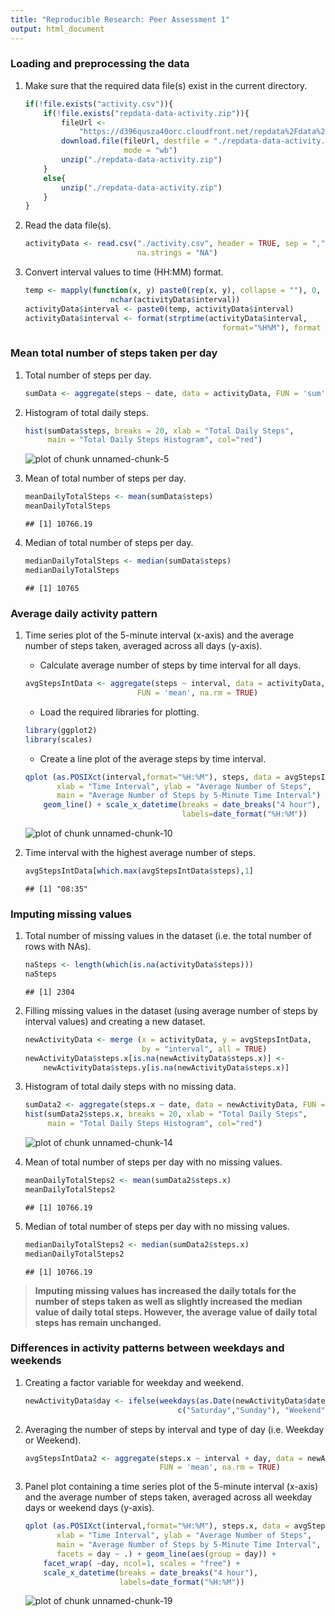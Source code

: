 ```yaml
---
title: "Reproducible Research: Peer Assessment 1"
output: html_document
---
```


### Loading and preprocessing the data

1. Make sure that the required data file(s) exist in the current directory.
    
    ```r
    if(!file.exists("activity.csv")){
        if(!file.exists("repdata-data-activity.zip")){
            fileUrl <- 
                "https://d396qusza40orc.cloudfront.net/repdata%2Fdata%2Factivity.zip"
            download.file(fileUrl, destfile = "./repdata-data-activity.zip",
                          mode = "wb")
            unzip("./repdata-data-activity.zip")
        }
        else{
            unzip("./repdata-data-activity.zip")    
        }
    }
    ```

2. Read the data file(s).
    
    ```r
    activityData <- read.csv("./activity.csv", header = TRUE, sep = ",",
                             na.strings = "NA")
    ```

3. Convert interval values to time (HH:MM) format.
    
    ```r
    temp <- mapply(function(x, y) paste0(rep(x, y), collapse = ""), 0, 4 - 
                       nchar(activityData$interval))
    activityData$interval <- paste0(temp, activityData$interval)
    activityData$interval <- format(strptime(activityData$interval,
                                                format="%H%M"), format = "%H:%M")
    ```


### Mean total number of steps taken per day

1. Total number of steps per day.
    
    ```r
    sumData <- aggregate(steps ~ date, data = activityData, FUN = 'sum')
    ```

2. Histogram of total daily steps.
    
    ```r
    hist(sumData$steps, breaks = 20, xlab = "Total Daily Steps",
         main = "Total Daily Steps Histogram", col="red")
    ```
    
    ![plot of chunk unnamed-chunk-5](figure/unnamed-chunk-5-1.png) 

3. Mean of total number of steps per day.
    
    ```r
    meanDailyTotalSteps <- mean(sumData$steps)
    meanDailyTotalSteps
    ```
    
    ```
    ## [1] 10766.19
    ```

4. Median of total number of steps per day.
    
    ```r
    medianDailyTotalSteps <- median(sumData$steps)
    medianDailyTotalSteps
    ```
    
    ```
    ## [1] 10765
    ```


### Average daily activity pattern

1. Time series plot of the 5-minute interval (x-axis) and the average number of steps taken, averaged across all days (y-axis).
    + Calculate average number of steps by time interval for all days.
    
    ```r
    avgStepsIntData <- aggregate(steps ~ interval, data = activityData, 
                             FUN = 'mean', na.rm = TRUE)
    ```
    + Load the required libraries for plotting.
    
    ```r
    library(ggplot2)
    library(scales)
    ```
    + Create a line plot of the average steps by time interval.
    
    ```r
    qplot (as.POSIXct(interval,format="%H:%M"), steps, data = avgStepsIntData, 
           xlab = "Time Interval", ylab = "Average Number of Steps", 
           main = "Average Number of Steps by 5-Minute Time Interval") +
        geom_line() + scale_x_datetime(breaks = date_breaks("4 hour"), 
                                       labels=date_format("%H:%M"))
    ```
    
    ![plot of chunk unnamed-chunk-10](figure/unnamed-chunk-10-1.png) 

2. Time interval with the highest average number of steps.
    
    ```r
    avgStepsIntData[which.max(avgStepsIntData$steps),1]
    ```
    
    ```
    ## [1] "08:35"
    ```


### Imputing missing values

1. Total number of missing values in the dataset (i.e. the total number of rows with NAs).
    
    ```r
    naSteps <- length(which(is.na(activityData$steps)))
    naSteps
    ```
    
    ```
    ## [1] 2304
    ```

2. Filling missing values in the dataset (using average number of steps by interval values) and creating a new dataset.
    
    ```r
    newActivityData <- merge (x = activityData, y = avgStepsIntData, 
                              by = "interval", all = TRUE)
    newActivityData$steps.x[is.na(newActivityData$steps.x)] <- 
        newActivityData$steps.y[is.na(newActivityData$steps.x)]
    ```

3. Histogram of total daily steps with no missing data.
    
    ```r
    sumData2 <- aggregate(steps.x ~ date, data = newActivityData, FUN = 'sum')
    hist(sumData2$steps.x, breaks = 20, xlab = "Total Daily Steps",
         main = "Total Daily Steps Histogram", col="red")
    ```
    
    ![plot of chunk unnamed-chunk-14](figure/unnamed-chunk-14-1.png) 

4. Mean of total number of steps per day with no missing values.
    
    ```r
    meanDailyTotalSteps2 <- mean(sumData2$steps.x)
    meanDailyTotalSteps2
    ```
    
    ```
    ## [1] 10766.19
    ```

5. Median of total number of steps per day with no missing values.
    
    ```r
    medianDailyTotalSteps2 <- median(sumData2$steps.x)
    medianDailyTotalSteps2
    ```
    
    ```
    ## [1] 10766.19
    ```

>**Imputing missing values has increased the daily totals for the number of steps
 taken as well as slightly increased the median value of daily total steps. 
 However, the average value of daily total steps has remain unchanged.**


### Differences in activity patterns between weekdays and weekends

1. Creating a factor variable for weekday and weekend.
    
    ```r
    newActivityData$day <- ifelse(weekdays(as.Date(newActivityData$date)) %in%
                                      c("Saturday","Sunday"), "Weekend", "Weekday")
    ```

2. Averaging the number of steps by interval and type of day (i.e. Weekday or 
Weekend).
    
    ```r
    avgStepsIntData2 <- aggregate(steps.x ~ interval + day, data = newActivityData,
                                  FUN = 'mean', na.rm = TRUE)
    ```

3. Panel plot containing a time series plot of the 5-minute interval (x-axis) 
and the average number of steps taken, averaged across all weekday days or 
weekend days (y-axis).
    
    ```r
    qplot (as.POSIXct(interval,format="%H:%M"), steps.x, data = avgStepsIntData2,
           xlab = "Time Interval", ylab = "Average Number of Steps", 
           main = "Average Number of Steps by 5-Minute Time Interval", 
           facets = day ~ .) + geom_line(aes(group = day)) + 
        facet_wrap( ~day, ncol=1, scales = "free") +
        scale_x_datetime(breaks = date_breaks("4 hour"), 
                         labels=date_format("%H:%M"))
    ```
    
    ![plot of chunk unnamed-chunk-19](figure/unnamed-chunk-19-1.png) 

